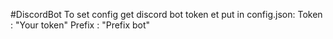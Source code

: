 #DiscordBot
To set config get discord bot token et put in config.json:
Token : "Your token"
Prefix : "Prefix bot"
